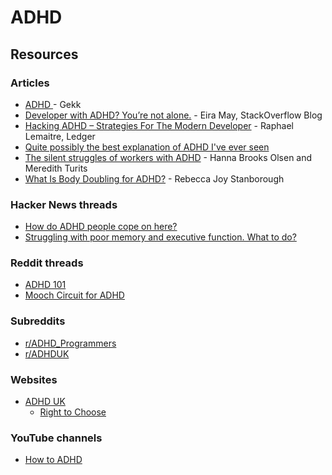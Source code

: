# ADHD

## Resources

### Articles

* [ADHD ](https://gekk.info/articles/adhd.html)- Gekk
* [Developer with ADHD? You’re not alone.](https://stackoverflow.blog/2023/02/19/developer-with-adhd-youre-not-alone/) - Eira May, StackOverflow Blog
* [Hacking ADHD – Strategies For The  Modern Developer](https://www.ledger.com/blog/hacking-adhd-strategies-for-the-modern-developer) - Raphael Lemaitre, Ledger
* [Quite possibly the best explanation of ADHD I've ever seen](https://www.reddit.com/r/ADHDmemes/comments/pmrh5d/quite\_possibly\_the\_best\_explanation\_of\_adhd\_ive/)
* [The silent struggles of workers with ADHD](https://www.bbc.com/worklife/article/20221209-the-silent-struggles-of-workers-with-adhd) - Hanna Brooks Olsen and Meredith Turits
* [What Is Body Doubling for ADHD?](https://www.healthline.com/health/adhd/body-double-adhd) - Rebecca Joy Stanborough

### Hacker News threads

* [How do ADHD people cope on here?](https://news.ycombinator.com/item?id=34486848)
* [Struggling with poor memory and executive function. What to do?](https://news.ycombinator.com/item?id=40972596)

### Reddit threads

* [ADHD 101](https://www.reddit.com/r/kaidomac/comments/qnqa6p/adhd\_101/)
* [Mooch Circuit for ADHD](https://www.reddit.com/r/kaidomac/comments/qt1v5o/mooch\_circuit\_for\_adhd/)

### Subreddits

* [r/ADHD\_Programmers](https://www.reddit.com/r/ADHD\_Programmers/)
* [r/ADHDUK](https://www.reddit.com/r/ADHDUK/)

### Websites

* [ADHD UK](https://adhduk.co.uk/)
  * [Right to Choose](https://adhduk.co.uk/right-to-choose/)

### YouTube channels

* [How to ADHD](https://www.youtube.com/c/HowtoADHD/videos)
